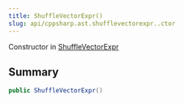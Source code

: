 ```yaml
---
title: ShuffleVectorExpr()
slug: api/cppsharp.ast.shufflevectorexpr..ctor
---
```

Constructor in [ShuffleVectorExpr](/api/cppsharp/ast/shufflevectorexpr)

## Summary



```csharp
public ShuffleVectorExpr()
```

